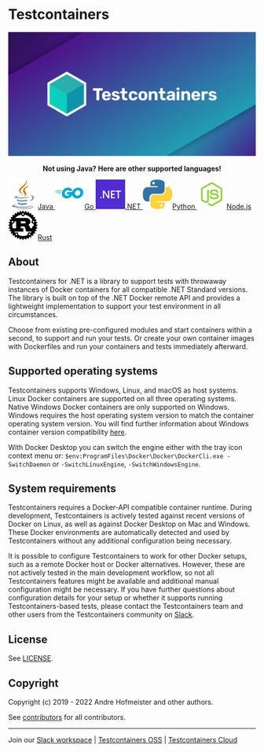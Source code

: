 # Testcontainers

![Testcontainers Banner](banner.png)

<p style="text-align:center">
  <strong>Not using Java? Here are other supported languages!</strong>
</p>
<div class="card-grid">
  <a class="card-grid-item" href="https://www.testcontainers.org">
    <img src="language-logos/java.svg" />Java
  </a>
  <a class="card-grid-item" href="https://golang.testcontainers.org">
    <img src="language-logos/go.svg" />Go
  </a>
  <a class="card-grid-item" href="https://dotnet.testcontainers.org">
    <img src="language-logos/dotnet.svg" />.NET
  </a>
  <a class="card-grid-item" href="https://testcontainers-python.readthedocs.io/en/latest/">
    <img src="language-logos/python.svg" />Python
  </a>
  <a class="card-grid-item" href="https://github.com/testcontainers/testcontainers-node/">
    <img src="language-logos/nodejs.svg" />Node.js
  </a>
  <a class="card-grid-item" href="https://docs.rs/testcontainers/latest/testcontainers/">
    <img src="language-logos/rust.svg" />Rust
  </a>
</div>

## About

Testcontainers for .NET is a library to support tests with throwaway instances of Docker containers for all compatible .NET Standard versions. The library is built on top of the .NET Docker remote API and provides a lightweight implementation to support your test environment in all circumstances.

Choose from existing pre-configured modules and start containers within a second, to support and run your tests. Or create your own container images with Dockerfiles and run your containers and tests immediately afterward.

## Supported operating systems

Testcontainers supports Windows, Linux, and macOS as host systems. Linux Docker containers are supported on all three operating systems. Native Windows Docker containers are only supported on Windows. Windows requires the host operating system version to match the container operating system version. You will find further information about Windows container version compatibility [here][windows-container-version-compatibility].

With Docker Desktop you can switch the engine either with the tray icon context menu or: `$env:ProgramFiles\Docker\Docker\DockerCli.exe -SwitchDaemon` or `-SwitchLinuxEngine`, `-SwitchWindowsEngine`.

## System requirements

Testcontainers requires a Docker-API compatible container runtime. During development, Testcontainers is actively tested against recent versions of Docker on Linux, as well as against Docker Desktop on Mac and Windows. These Docker environments are automatically detected and used by Testcontainers without any additional configuration being necessary.

It is possible to configure Testcontainers to work for other Docker setups, such as a remote Docker host or Docker alternatives. However, these are not actively tested in the main development workflow, so not all Testcontainers features might be available and additional manual configuration might be necessary. If you have further questions about configuration details for your setup or whether it supports running Testcontainers-based tests, please contact the Testcontainers team and other users from the Testcontainers community on [Slack][slack-workspace].

## License

See [LICENSE](https://raw.githubusercontent.com/testcontainers/testcontainers-dotnet/master/LICENSE).

## Copyright

Copyright (c) 2019 - 2022 Andre Hofmeister and other authors.

See [contributors][testcontainers-dotnet-contributors] for all contributors.

----

Join our [Slack workspace][slack-workspace] | [Testcontainers OSS][testcontainers-oss] | [Testcontainers Cloud][testcontainers-cloud]

[windows-container-version-compatibility]: https://docs.microsoft.com/en-us/virtualization/windowscontainers/deploy-containers/version-compatibility
[testcontainers-dotnet-contributors]: https://github.com/testcontainers/testcontainers-dotnet/graphs/contributors/
[slack-workspace]: https://slack.testcontainers.org/
[testcontainers-oss]: https://www.testcontainers.org/
[testcontainers-cloud]: https://www.testcontainers.cloud/
